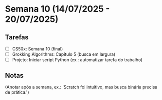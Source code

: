 # Semana 10 (14/07/2025 - 20/07/2025)

## Tarefas
- [ ] CS50x: Semana 10 (final)
- [ ] Grokking Algorithms: Capítulo 5 (busca em largura)
- [ ] Projeto: Iniciar script Python (ex.: automatizar tarefa do trabalho)

## Notas
(Anotar após a semana, ex.: 'Scratch foi intuitivo, mas busca binária precisa de prática.')